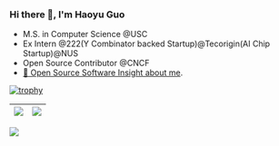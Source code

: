### Hi there 👋, I'm Haoyu Guo

- M.S. in Computer Science @USC
- Ex Intern @222(Y Combinator backed Startup)@Tecorigin(AI Chip Startup)@NUS
- Open Source Contributor @CNCF
- [🌟 Open Source Software Insight about me](https://ossinsight.io/analyze/guohaoyu110).
  
[![trophy](https://github-profile-trophy.vercel.app/?username=guohaoyu110&column=9)](https://github.com/guohaoyu110)

| <img align="center" src="https://github-readme-stats.vercel.app/api?username=guohaoyu110&show_icons=true&hide_border=true" /> | <img align="center" src="https://github-readme-streak-stats.herokuapp.com?user=guohaoyu110&hide_border=true&date_format=M%20j%5B%2C%20Y%5D&ring=7EDDCF&fire=7EDDCF" /> |
| ------------------------------------------------------------ | ------------------------------------------------------------ |

![](https://komarev.com/ghpvc/?username=guohaoyu110&color=brightgreen)
